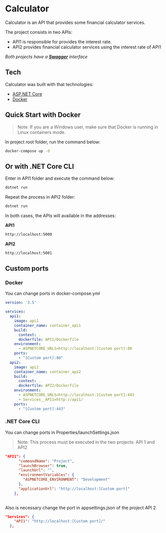 # Calculator

Calculator is an API that provides some financial calculator services.

The project consists in two APIs:
- API1 is responsible for provides the interest rate. 
- API2 provides financial calculator services using the interest rate of API1

_Both projects have a **[Swagger]** interface_
## Tech

Calculator was built with that technologies:

- [ASP.NET Core] 
- [Docker] 

## Quick Start with Docker

> Note: If you are a Windows user, make sure that Docker is running in Linux containers mode.

In project root folder, run the command below:
```sh
docker-compose up -d
```
## Or with .NET Core CLI

Enter in API1 folder and execute the command below:
```sh
dotnet run
```
Repeat the process in API2 folder:
```sh
dotnet run
```

In both cases, the APIs will available in the addresses:

**API1**
```sh
http://localhost:5000
```
**API2**
```sh
http://localhost:5001
```

## Custom ports

### Docker

You can change ports in docker-compose.yml

```yml
version: '3.5'

services:
  api1:
    image: api1
    container_name: container_api1
    build:
      context: .
      dockerfile: API1/Dockerfile
    environment:
      - ASPNETCORE_URLS=http://localhost:[Custom port]:80   
    ports: 
      - "[Custom port]:80"  
  api2:
    image: api2
    container_name: container_api2
    build:
      context: .
      dockerfile: API2/Dockerfile
    environment:
      - ASPNETCORE_URLS=http://localhost:[Custom port]:443  
      - Services__API1=http://api1/
    ports: 
      - "[Custom port]:443"  
```

### .NET Core CLI

You can change ports in Properties/launchSettings.json

> Note: This process must be executed in the two projects: API 1 and API2

```json
"API1": {
      "commandName": "Project",
      "launchBrowser": true,
      "launchUrl": "",
      "environmentVariables": {
        "ASPNETCORE_ENVIRONMENT": "Development"
      },
      "applicationUrl": "http://localhost:[Custom port]"
    },
    
```
Also is necessary change the port in appsettings.json of the project API 2

```json
"Services": {
    "API1": "http://localhost:[Custom port]/"
  },
```

[ASP.NET Core]: <https://github.com/dotnet/aspnetcore>
[Docker]: <https://github.com/docker>
[Swagger]: <https://github.com/swagger-api/swagger-ui>
